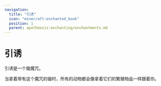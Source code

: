 ```yaml
---
navigation:
  title: "引诱"
  icon: "minecraft:enchanted_book"
  position: 1
  parent: apotheosis:enchanting/enchantments.md
---
```


# 引诱

<Color id="blue">引诱</Color>是一个锄魔咒。

当拿着带有这个魔咒的锄时，所有的动物都会像拿着它们的繁殖物品一样跟着你。

